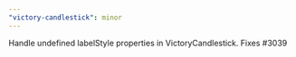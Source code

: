 ```yaml
---
"victory-candlestick": minor
---
```


Handle undefined labelStyle properties in VictoryCandlestick. Fixes #3039

